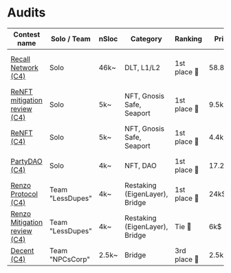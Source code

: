 # Audits

| Contest name  | Solo / Team | nSloc | Category | Ranking | Prize | H/M Count |
| ------------- | ------------- | ------------- | ------------- | ------------- | ------------- | ------------- |
| [Recall Network (C4)](https://code4rena.com/audits/2025-02-recall)  | Solo | 46k~ | DLT, L1/L2 | 1st place 🥇 | 58.8k$ | 7H, 2M (3 solo H, 1 solo M) | 
| [ReNFT mitigation review (C4)](https://code4rena.com/audits/2024-02-renft-mitigation-review)  | Solo | 5k~ | NFT, Gnosis Safe, Seaport | 1st place 🥇 | 9.5k$ | 2H, 1 solo M
| [ReNFT (C4)](https://code4rena.com/audits/2024-01-renft)  | Solo | 5k~ | NFT, Gnosis Safe, Seaport | 1st place 🥇 | 4.4k$ | 2H, 4M (1 solo M)
| [PartyDAO (C4)](https://code4rena.com/audits/2023-10-party-protocol)  | Solo | 4k~ | NFT, DAO | 1st place 🥇 | 17.25k$ | (2H, including 1 solo H)
| [Renzo Protocol (C4)](https://code4rena.com/audits/2024-04-renzo)  | Team "LessDupes" | 4k~ | Restaking (EigenLayer), Bridge | 1st place 🥇 | 24k$ | (8H, 8M)
| [Renzo Mitigation review (C4)](https://code4rena.com/audits/2024-06-renzo-mitigation-review)  | Team "LessDupes" | 4k~ | Restaking (EigenLayer), Bridge | Tie 🥈 | 6k$ | -
| [Decent (C4)](https://code4rena.com/audits/2024-06-renzo-mitigation-review)  | Team "NPCsCorp" | 2.5k~ | Bridge | 3rd place 🥉 | 2.5k$ | (3H, 2M)
